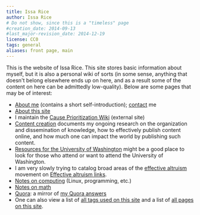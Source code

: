 ```yaml
---
title: Issa Rice
author: Issa Rice
# Do not show, since this is a "timeless" page
#creation_date: 2014-09-13
#last_major-revision_date: 2014-12-19
license: CC0
tags: general
aliases: front page, main
---
```


This is the website of Issa Rice.  This site stores basic information
about myself, but it is also a personal wiki of sorts (in some sense,
anything that doesn't belong elsewhere ends up on here, and as a result
some of the content on here can be admittedly low-quality).  Below are
some pages that may be of interest:

- [About me]() (contains a short self-introduction); [contact]() me
- [About this site](./about-the-site)
- I maintain the [Cause Prioritization Wiki][cpw] (external site)
- [Content creation]() documents my ongoing research on the
  organization and dissemination of knowledge, how to effectively
  publish content online, and how much one can impact the world by
  publishing such content.
- [Resources for the University of Washington]() might be a good
  place to look for those who attend or want to attend the University of
  Washington.
- I am very slowly trying to catalog broad areas of the [effective
  altruism]() movement on [Effective altruism links]().
- [Notes on computing](_tags/computing) (Linux, programming, etc.)
- [Notes on math](_tags/math)
- [Quora](): a mirror of [my Quora answers]()
- One can also view a list of [all tags used on this site](_tags/index)
  and a list of [all pages on this site](_all).

[cpw]: http://causeprioritization.org
